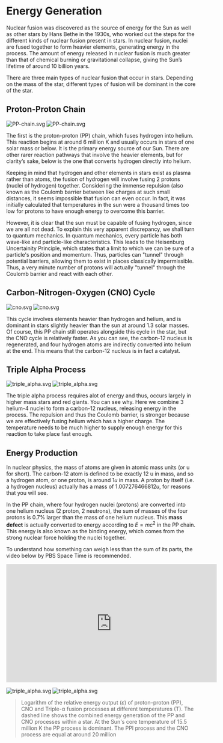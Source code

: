 # Energy Generation

Nuclear fusion was discovered as the source of energy for the Sun as well as other
stars by Hans Bethe in the 1930s, who worked out the steps for the different kinds of nuclear
fusion present in stars. In nuclear fusion, nuclei are fused together to form heavier elements,
generating energy in the process. The amount of energy released in nuclear fusion is much
greater than that of chemical burning or gravitational collapse, giving the Sun’s lifetime of
around 10 billion years.

There are three main types of nuclear fusion that occur in stars. Depending on the
mass of the star, different types of fusion will be dominant in the core of the star.

## Proton-Proton Chain
![PP-chain.svg](../assets/PP-chain.svg#only-light)
![PP-chain.svg](../assets/PP-chain_dark.svg#only-dark)

The first is the proton-proton (PP) chain, which fuses hydrogen into helium. This
reaction begins at around 6 million K and usually occurs in stars of one solar mass or below.
It is the primary energy source of our Sun. There are other rarer reaction pathways that involve
the heavier elements, but for clarity’s sake, below is the one that converts hydrogen directly
into helium.

Keeping in mind that hydrogen and other elements in stars exist as plasma rather than
atoms, the fusion of hydrogen will involve fusing 2 protons (nuclei of hydrogen) together.
Considering the immense repulsion (also known as the Coulomb barrier between like
charges at such small distances, it seems impossible that fusion can even occur. In fact, it
was initially calculated that temperatures in the sun were a thousand times too low for protons
to have enough energy to overcome this barrier.

However, it is clear that the sun must be capable of fusing hydrogen, since we are all not dead.
To explain this very apparent discrepancy, we shall turn to quantum mechanics. In quantum mechanics, every particle has 
both wave-like and particle-like characteristics. This leads to the Heisenburg Uncertainity Principle, which states that 
a limit to which we can be sure of a particle's position and momentum. Thus, particles can "tunnel" through potential
barriers, allowing them to exist in places classically impermissible. Thus, a very minute
number of protons will actually "tunnel" through the Coulomb barrier and react with each other.

## Carbon-Nitrogen-Oxygen (CNO) Cycle
![cno.svg](../assets/cno.svg#only-light)
![cno.svg](../assets/cno_dark.svg#only-dark)

This cycle involves elements heavier than hydrogen and helium, and is dominant in stars slightly heavier than the sun at 
around 1.3 solar masses. Of course, this PP chain still operates alongside this cycle in the star, but the
CNO cycle is relatively faster. As you can see, the carbon-12 nucleus is regenerated, and four hydrogen atoms are 
indirectly converted into helium at the end. This means that the carbon-12 nucleus is in fact a catalyst.

## Triple Alpha Process
![triple_alpha.svg](../assets/triple_alpha.svg#only-light)
![triple_alpha.svg](../assets/triple_alpha_dark.svg#only-dark)

The triple alpha process requires alot of energy and thus, occurs largely in higher mass stars and red giants. 
You can see why. Here we combine 3 helium-4 nuclei to form a carbon-12 nucleus, releasing energy in the process. 
The repulsion and thus the Coulomb barrier, is stronger because we are effectively fusing helium which has a higher 
charge. The temperature needs to be much higher to supply enough energy for this reaction to take place fast enough.

## Energy Production

In nuclear physics, the mass of atoms are given in atomic mass units (or u for short).
The carbon-12 atom is defined to be exactly 12 u in mass, and so a hydrogen atom, or one proton, is around 
$1 u$ in mass. A proton by itself (i.e. a hydrogen nucleus) actually has a mass of $1.007276466812 u$, 
for reasons that you will see. 

In the PP chain, where four hydrogen nuclei (protons) are converted into one helium nucleus (2 proton, 
2 neutrons), the sum of masses of the four protons is 0.7% larger than the mass of one helium nucleus. This **mass defect** 
is actually converted to energy according to $E = m c^2$ in the PP chain. This energy is also known as the 
binding energy, which comes from the strong nuclear force holding the nuclei together.

To understand how something can weigh less than the sum of its parts, the video below by PBS Space Time is recommended.
<iframe width="560" height="315" src="https://www.youtube-nocookie.com/embed/Xo232kyTsO0" title="YouTube video player" frameborder="0" allow="accelerometer; autoplay; clipboard-write; encrypted-media; gyroscope; picture-in-picture" allowfullscreen></iframe>

![triple_alpha.svg](../assets/Nuclear_energy_generation.svg#only-light)
![triple_alpha.svg](../assets/Nuclear_energy_generation_dark.svg#only-dark)

> Logarithm of the relative energy output ($\varepsilon$) of proton–proton (PP), CNO and Triple-α fusion processes at different temperatures (T). The dashed line shows the combined energy generation of the PP and CNO processes within a star. At the Sun's core temperature of 15.5 million K the PP process is dominant. The PPI process and the CNO process are equal at around 20 million